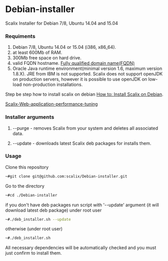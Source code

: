 Debian-installer
================

Scalix Installer for Debian 7/8, Ubuntu 14.04 and 15.04

### Requiments ###
1. Debian 7/8, Ubuntu 14.04 or 15.04 (i386, x86_64).
2. at least 600Mb of RAM.
3. 300Mb free space on  hard drive.
4. valid FQDN hostname. [Fully qualified domain name(FQDN)][1]
5. Oracle Java runtime environment(minimal version 1.6, maximum version 1.8.X). JRE from IBM is not supported. Scalix does not support openJDK on production servers, however it is possible to use openJDK on low-load non-production installations.

Step be step how to install scalix on debian [How to: Install Scalix on Debian][2].

[Scalix-Web-application-performance-tuning](https://github.com/scalix/Debian-installer/wiki/Scalix-Web-application-performance-tuning#scalix-web-application-performance-tuning)

### Installer arguments ###
1. --purge - removes Scalix from your system and deletes all associated data.

2. --update - downloads latest Scalix deb packages for installs them.


### Usage ###
Clone this repository
```sh
~#git clone git@github.com:scalix/Debian-installer.git
```
Go to the directory
```sh
~#cd ./Debian-installer
```
if you don't have deb packages run script with  '--update' argument (it will download latest deb package) under root user
```sh
~#./deb_installer.sh --update
```
otherwise (under root user)
```sh
~#./deb_installer.sh
```
All necessary dependencies will be automatically checked and you must just confirm to install them.

  [1]: http://en.wikipedia.org/wiki/Fully_qualified_domain_name
  [2]: https://www.flomain.de/2015/07/how-to-install-scalix-on-debian/
